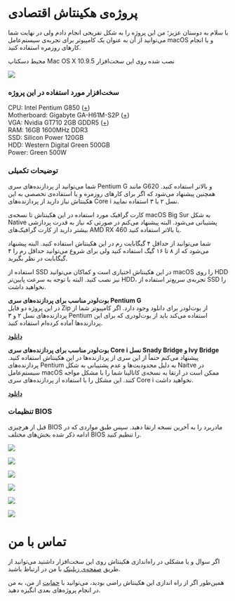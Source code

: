 # پروژه‌ی هکینتاش اقتصادی

با سلام به دوستان عزیز؛ من این پروژه را به شکل تفریحی انجام دادم ولی در نهایت شما می‌توانید از آن به عنوان یک کامپیوتر برای تجربه‌ی سیستم‌عامل macOS و یا انجام کارهای روزمره استفاده کنید.


محیط دسکتاپ Mac OS X 10.9.5 نصب شده روی این سخت‌افزار

![](https://github.com/Shokoohirad/Legacy-Hackintosh/raw/main/Desktop_Image_OSX-10.9.5.jpeg)


### سخت‌افزار مورد استفاده در این پروژه
CPU: Intel Pentium G850 ([+](https://ark.intel.com/content/www/us/en/ark/products/53491/intel-pentium-processor-g850-3m-cache-2-90-ghz.html))  
Motherboard: Gigabyte GA-H61M-S2P ([+](https://www.gigabyte.com/Motherboard/GA-H61M-S2P-rev-20))  
VGA: Nvidia GT710 2GB GDDR5 ([+](https://www.gigabyte.com/Graphics-Card/GV-N710D5-2GL))  
RAM: 16GB 1600MHz DDR3  
SSD: Silicon Power 120GB  
HDD: Western Digital Green 500GB  
Power: Green 500W

### توضیحات تکمیلی
شما می‌توانید از پردازنده‌های سری Pentium G مانند G620 و بالاتر استفاده کنید. همچنین پیشنهاد می‌شود که اگر برای کارهای روزمره و یا استفاده‌ی تخصصی به این هکینتاش نیاز دارید از پردازنده‌های Core i نسل ۲ یا ۳ استفاده نمایید.

کارت گرافیک مورد استفاده در این هکینتاش تا نسخه‌ی macOS Big Sur به شکل Native پشتیبانی می‌شود. البته پیشنهاد می‌کنم در صورتی که نیاز به قدرت پردازشی بیشتر دارید از کارت گرافیک‌های AMD RX 460 یا بالاتر استفاده کنید.

شما می‌توانید از حداقل ۴ گیگابایت رم در این هکینتاش استفاده کنید. البته پیشنهاد می‌شود که از ۸ تا ۱۶ گیگ استفاده کنید ولی برای شروع می‌توانید حداقل رم را ۴ گیگابایت در نظر بگیرید.

استفاده از SSD در این هکینتاش اختیاری است و کماکان می‌توانید macOS را روی HDD نیز نصب کنید. البته با توجه به سرعت پایین‌تر HDD، تجربه‌ی سریع‌تر استفاده از SSD را نخواهید داشت.

**بوت‌لودر مناسب برای پردازنده‌های سری Pentium G**  
در این پروژه دو فایل Zip از بوت‌لودر برای دانلود وجود دارد. اگر کامپیوتر شما از پردازنده‌های نسل ۲ و ۳ Pentium استفاده می‌کند باید از بوت‌لودری که برای این پردازنده‌ها آماده کرده‌ام استفاده کنید.

**[دانلود](https://github.com/Shokoohirad/Legacy-Hackintosh/blob/main/Pentium.zip)**

**بوت‌لودر مناسب برای پردازنده‌های سری Core i نسل Snady Bridge و Ivy Bridge**  
پیشنهاد می‌کنم حتماً از این سری از پردازنده‌ها در این هکینتاش استفاده کنید. پردازنده‌های Pentium به دلیل محدودیت‌ها و عدم پشتیبانی به شکل Naitve در سیستم‌عامل macOS ممکن است در ارتقا به نسخه‌ی کاتالینا شما را با مشکل مواجه کنند. این مشکل را با استفاده از پردازنده‌های سری Core i نخواهید داشت.

**[دانلود](https://github.com/Shokoohirad/Legacy-Hackintosh/blob/main/Core%20i%20-%20Ivy%20Bridge.zip)**

### تنظیمات BIOS
قبل از هرچیزی BIOS مادربرد را به آخرین نسخه ارتقا دهید. سپس طبق مواردی که در ادامه ذکر شده بخش‌های مختلف BIOS را تنظیم کنید.

![](https://github.com/Shokoohirad/Legacy-Hackintosh/blob/main/Images/bios/210714121645.jpg)

![](https://github.com/Shokoohirad/Legacy-Hackintosh/blob/main/Images/bios/210714121703.jpg)

![](https://github.com/Shokoohirad/Legacy-Hackintosh/blob/main/Images/bios/210714121717.jpg)

![](https://github.com/Shokoohirad/Legacy-Hackintosh/blob/main/Images/bios/210714121730.jpg)

![](https://github.com/Shokoohirad/Legacy-Hackintosh/blob/main/Images/bios/210714121738.jpg)

![](https://github.com/Shokoohirad/Legacy-Hackintosh/blob/main/Images/bios/210714121753.jpg)

# تماس با من
اگر سوال و یا مشکلی در راه‌اندازی هکینتاش روی این سخت‌افزار داشتید می‌توانید از طریق [صفحه‌ی زیلینک](https://zil.ink/shokoohi) با من در ارتباط باشید.

همین‌طور اگر از راه اندازی این هکینتاش راضی بودید، می‌توانید با [حمایت](https://www.coffeete.ir/Shokoohi) از من، به من در انجام پروژه‌های بعدی انگیزه دهید.


